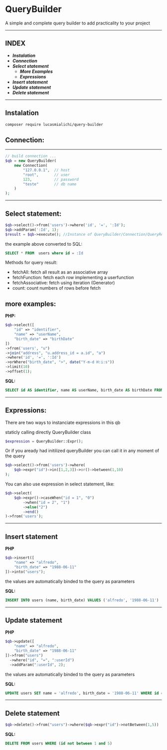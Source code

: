# **QueryBuilder**

A simple and complete query builder to add practicality to your project

---
## **INDEX**

- ***Instalation***
- ***Connection***
- ***Select statement***
    - ***More Examples***
    - ***Expressions***
- ***Insert statement***
- ***Update statement***
- ***Delete statement***

---
## **Instalation**

```bash
composer require lucasmialichi/query-builder
```

## **Connection:**
---
```php
// build connection ...
$qb = new QueryBuilder(
    new Connection(
        "127.0.0.1",  // host
        "root",       // user 
        123,          // password
        "teste"       // db name
    )
);
```
---
## **Select statement:**
```php
$qb->select()->from('users')->where('id', '=', ':Id');
$qb->addParam(':Id', 1);
$result = $qb->execute(); //Instance of QueryBuilder/Connection/QueryResult
```
the example above converted to SQL:

```sql 
SELECT * FROM  users where id = :Id
```

Methods for query result:

- fetchAll: fetch all result as an associative array
- fetchFunction: fetch each row implementing a userfunction
- fetchAssociative: fetch using iteration (Generator)
- count: count numbers of rows before fetch

## **more examples:**

**PHP:**
```php
$qb->select([
    "id" => "identifier",
    "name" => "userName",
    "birth_date" => "birthDate"
])
->from('users', "u")
->join("address", "u.address_id = a.id", "a")
->where('id', '=', ':Id')
->orWhere("birth_date", ">", date("Y-m-d H:i:s"))
->limit(10)
->offset(1);
```

**SQL:**

```sql
SELECT id AS identifier, name AS userName, birth_date AS birthDate FROM users u INNER JOIN address a ON u.address_id = a.id WHERE ( id = :Id ) OR ( birth_date > 2023-12-18 14:30:43 ) LIMIT 10 OFFSET 1
```
---
## **Expressions:**

There are two ways to instanciate expressions in this qb

staticly calling directly  QueryBuilder class

```php
$expression = QueryBuilder::Expr();
```

Or if you aready had initilized queryBuilder you can call it in any moment of the query

```php
$qb->select()->from('users')->where(
    $qb->expr("id")->in([1,2,3])->or()->between(1,10)
);
```

You can also use expression in select statement, like:
```php
$qb->select(
    $qb->expr()->caseWhen("id = 1", "0")
        ->when("id = 2", "1")
        ->else("2")
        ->end()
)->from('users');
```
----
## **Insert statement**
**PHP**
```php
$qb->insert([
    "name" => "alfredo",
    "birth_date" => "1988-06-11"
])->into("users");
```
the values are automatically binded to the query as parameters

**SQL:**
```sql
INSERT INTO users (name, birth_date) VALUES ('alfredo', '1988-06-11')
```
---
## **Update statement**
**PHP**
```php
$qb->update([
    "name" => "alfredo",
    "birth_date" => "1988-06-11"
])->from("users")
  ->where("id", "=", ":userId")
  ->addParam(":userId", 2);
```
the values are automatically binded to the query as parameters

**SQL:**
```sql
UPDATE users SET name = 'alfredo', birth_date = '1988-06-11' WHERE id = :userId
```
---
## **Delete statement**

```php
$qb->delete()->from("users")->where($qb->expr("id")->notBetween(1,5))
```

**SQL:**

```sql
DELETE FROM users WHERE (id not between 1 and 5)
```